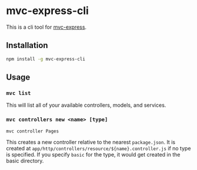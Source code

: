 # mvc-express-cli

This is a cli tool for [mvc-express](https://pajtai.github.io/mvc-express/).

## Installation

```bash
npm install -g mvc-express-cli
```

## Usage

### `mvc list`

This will list all of your available controllers, models, and services.

### `mvc controllers new <name> [type]`

```bash
mvc controller Pages
```

This creates a new controller relative to the nearest `package.json`. It is created at
`app/http/controllers/resource/${name}.controller.js` if no type is specified. If you
 specify `basic` for the type, it would get created in the basic directory.

